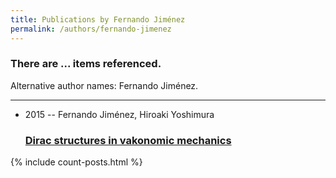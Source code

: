 ```yaml
---
title: Publications by Fernando Jiménez
permalink: /authors/fernando-jimenez
---
```


<h3 id="number-posts">There are ... items referenced.</h3>
<p id='info-authors'>Alternative author names: Fernando Jiménez.</p>
<hr />
<ul class="post-list">
<li><span class='post-meta'>2015 -- Fernando Jiménez, Hiroaki Yoshimura</span><h3><a class='post-link' href="{{ site.baseurl }}/dirac-structures-in-vakonomic-mechanics">Dirac structures in vakonomic mechanics</a></h3></li>

</ul>
{% include count-posts.html %}
